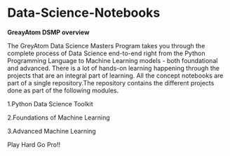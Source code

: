 # Data-Science-Notebooks


**GreayAtom DSMP overview**


The GreyAtom Data Science Masters Program takes you through the complete process of Data Science end-to-end right from the Python Programming Language to Machine Learning models - both foundational and advanced. There is a lot of hands-on learning happening through the projects that are an integral part of learning. All the concept notebooks are part of a single repository.The repository contains the different projects done as part of the following modules.

1.Python Data Science Toolkit


2.Foundations of Machine Learning


3.Advanced Machine Learning


Play Hard Go Pro!!
